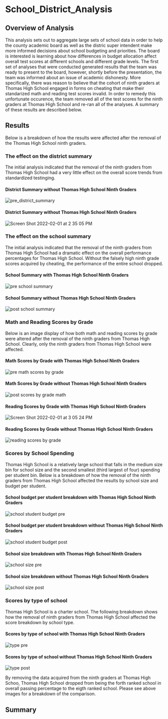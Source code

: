 # School_District_Analysis

## Overview of Analysis
This analysis sets out to aggregate large sets of school data in order to help the county academic board as well as the distric super intendent make more informed decisions about school budgeting and priorities. The board is interested is learning about how differences in budget allocation affect overall test scores at different schools and different grade levels. The first set of analyses that were conducted generated results that the team was ready to present to the board, however, shortly before the presentation, the team was informed about an issue of academic dishonesty. More specifically, there was reason to believe that the cohort of ninth graders at Thomas High School engaged in forms on cheating that make their standarized math and reading test scores invalid. In order to remedy this unfortunate occurence, the team removed all of the test scores for the ninth graders at Thomas High School and re-ran all of the analyses. A summary of these results are described below. 
## Results
Below is a breakdown of how the results were affected after the removal of the Thomas High School ninth graders. 
### The effect on the district summary
The initial analysis indicated that the removal of the ninth graders from Thomas High School had a very little effect on the overall score trends from standardized testinging. 
#### District Summary without Thomas High School Ninth Graders
![pre_district_summary](https://user-images.githubusercontent.com/89808050/152055459-72df9cb4-5d41-432e-b704-8a5eead8fdac.png)

#### District Summary without Thomas High School Ninth Graders
![Screen Shot 2022-02-01 at 2 35 05 PM](https://user-images.githubusercontent.com/89808050/152055364-4b880bbd-6716-4c13-b6d6-5d3023fb9622.png)

### The effect on the school summary
The initial analysis indicated that the removal of the ninth graders from Thomas High School had a dramatic effect on the overall performance percentages for Thomas High School. Without the falsely high ninth grade scores acquired by cheating, the performance of the entire school dropped. 
#### School Summary with Thomas High School Ninth Graders
![pre school summary](https://user-images.githubusercontent.com/89808050/152057625-e6036325-fff4-4500-8c2c-8ff5d7cef7bb.png)

#### School Summary without Thomas High School Ninth Graders
![post school summary](https://user-images.githubusercontent.com/89808050/152057656-5e52bdc6-d449-4013-897e-ae09db350dc9.png)

### Math and Reading Scores by Grade
Below is an image display of how both math and reading scores by grade were altered after the removal of the ninth graders from Thomas High School. Clearly, only the ninth graders from Thomas High School were affected. 

#### Math Scores by Grade with Thomas High School Ninth Graders
![pre math scores by grade](https://user-images.githubusercontent.com/89808050/152059352-c441f367-520c-430d-b549-b1e3f9b82368.png)

#### Math Scores by Grade without Thomas High School Ninth Graders
![post scores by grade math](https://user-images.githubusercontent.com/89808050/152061533-d1ccfdaf-3613-43e2-941a-27f31c017b21.png)

#### Reading Scores by Grade with Thomas High School Ninth Graders
![Screen Shot 2022-02-01 at 3 05 24 PM](https://user-images.githubusercontent.com/89808050/152059399-12b92441-0cb4-4843-bc5a-ab9ce6a4b819.png)

#### Reading Scores by Grade without Thomas High School Ninth Graders
![reading scores by grade](https://user-images.githubusercontent.com/89808050/152058812-e3a8920c-9a15-47f9-afe3-64ca32a94595.png)

### Scores by School Spending
Thomas High School is a relatively large school that falls in the medium size bin for school size and the second smallest (third largest of four) spending per student bin.
Below is a breakdown of how the removal of the ninth graders from Thomas High School affected the results by school size and budget per student. 

#### School budget per student breakdown with Thomas High School Ninth Graders
![school student budget pre](https://user-images.githubusercontent.com/89808050/152060405-d747b6da-15a8-487e-8e70-50e3a84ec82e.png)

#### School budget per student breakdown without Thomas High School Ninth Graders
![school student budget post](https://user-images.githubusercontent.com/89808050/152060301-aae2d88b-4a1d-4bfc-8535-7f8822ce7a33.png)

#### School size breakdown with Thomas High School Ninth Graders
![school size pre](https://user-images.githubusercontent.com/89808050/152060543-6e990a68-6c21-4440-8e7e-7b1d821ead4b.png)

#### School size breakdown without Thomas High School Ninth Graders
![school size post](https://user-images.githubusercontent.com/89808050/152060309-3df66917-5a9b-44e2-bee6-5049d273199a.png)

### Scores by type of school
Thomas High School is a charter school. The following breakdown shows how the removal of ninth graders from Thomas High School affected the score breakdown by school type. 

#### Scores by type of school with Thomas High School Ninth Graders
![type pre](https://user-images.githubusercontent.com/89808050/152060948-3ed082b2-3dc1-4a1d-9713-9beb29ee1ca6.png)


#### Scores by type of school without Thomas High School Ninth Graders
![type post](https://user-images.githubusercontent.com/89808050/152060890-5fa22601-0c70-45be-bf67-faf8ba0182b2.png)

By removing the data acquired from the ninth graders at Thomas High Schoo, Thomas High School dropped from being the forth ranked school in overall passing percentage to the eigth ranked school. Please see above images for a breakdown of the comparison.


## Summary
